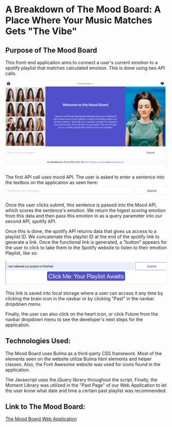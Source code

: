 # A Breakdown of The Mood Board: A Place Where Your Music Matches Gets "The Vibe"

## Purpose of The Mood Board
This front-end application aims to connect a user's current emotion to a spotify playlist that matches calculated emotion. This is done using two API calls.

![Screenshot of The Mood Board Application](./Assets/images/start-page.png)

The first API call uses mood API. The user is asked to enter a sentence into the textbox on the application as seen here: ![Screenshot of Input used to Collect Data for First API Call](./Assets/images/mood-API.png)

Once the user clicks submit, this sentence is passed into the Mood API, which scores the sentence's emotion. We return the higest scoring emotion from this data and then pass this emotion in as a query parameter into our second API, spotify API.

Once this is done, the spotify API returns data that gives us access to a playlist ID. We concatenate this playlist ID at the end of the spotify link to generate a link. Once the functional link is generated, a "button" appears for the user to click to take them to the Spotify website to listen to their emotion Playlist, like so:

![Screenshot of Completed Call](./Assets/images/completed-call.ong.png)

This link is saved into local storage where a user can access it any time by clicking the brain icon in the navbar or by clicking "Past" in the navbar dropdown menu.

Finally, the user can also click on the heart icon, or click Future from the navbar dropdown menu to see the developer's next steps for the application.
## Technologies Used:
The Mood Board uses Bulma as a third-party CSS framework. Most of the elements seen on the website utilize Bulma html elements and helper classes. Also, the Font Awesome website was used for icons found in the application. 

The Javascript uses the jQuery library throughout the script. Finally, the Moment Library was utilized in the "Past Page" of our Web Application to let the user know what date and time a certain past playlist was recommended. 

## Link to The Mood Board:
[The Mood Board Web Application](url)
